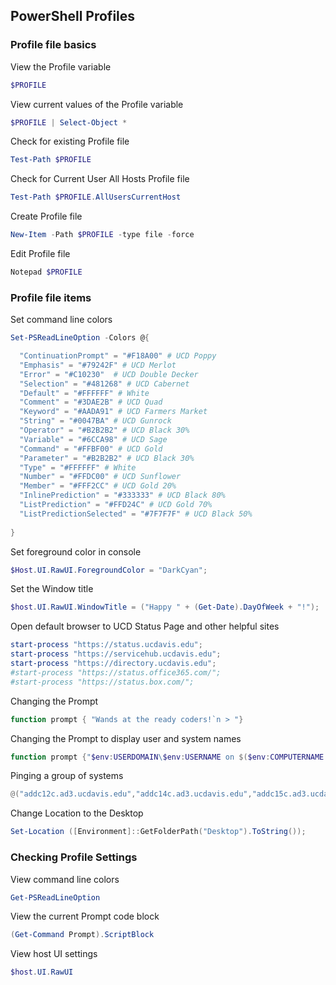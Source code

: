 ## PowerShell Profiles

### Profile file basics

View the Profile variable
```powershell
$PROFILE
```
View current values of the Profile variable
```powershell
$PROFILE | Select-Object *
```
Check for existing Profile file
```powershell
Test-Path $PROFILE
```
Check for Current User All Hosts Profile file
```powershell
Test-Path $PROFILE.AllUsersCurrentHost
```
Create Profile file 
```powershell
New-Item -Path $PROFILE -type file -force
```
Edit Profile file
```powershell
Notepad $PROFILE
```

### Profile file items

Set command line colors
```powershell
Set-PSReadLineOption -Colors @{

  "ContinuationPrompt" = "#F18A00" # UCD Poppy 
  "Emphasis" = "#79242F" # UCD Merlot
  "Error" = "#C10230"  # UCD Double Decker
  "Selection" = "#481268" # UCD Cabernet
  "Default" = "#FFFFFF" # White  
  "Comment" = "#3DAE2B" # UCD Quad
  "Keyword" = "#AADA91" # UCD Farmers Market
  "String" = "#0047BA" # UCD Gunrock
  "Operator" = "#B2B2B2" # UCD Black 30%
  "Variable" = "#6CCA98" # UCD Sage
  "Command" = "#FFBF00" # UCD Gold
  "Parameter" = "#B2B2B2" # UCD Black 30%
  "Type" = "#FFFFFF" # White
  "Number" = "#FFDC00" # UCD Sunflower
  "Member" = "#FFF2CC" # UCD Gold 20%
  "InlinePrediction" = "#333333" # UCD Black 80%
  "ListPrediction" = "#FFD24C" # UCD Gold 70%
  "ListPredictionSelected" = "#7F7F7F" # UCD Black 50%
  
}

```
Set foreground color in console
```powershell
$Host.UI.RawUI.ForegroundColor = "DarkCyan";
```
Set the Window title
```powershell
$host.UI.RawUI.WindowTitle = ("Happy " + (Get-Date).DayOfWeek + "!");
```
Open default browser to UCD Status Page and other helpful sites
```powershell
start-process "https://status.ucdavis.edu";
start-process "https://servicehub.ucdavis.edu";
start-process "https://directory.ucdavis.edu";
#start-process "https://status.office365.com/";
#start-process "https://status.box.com/";
```
Changing the Prompt
```powershell
function prompt { "Wands at the ready coders!`n > "}
```
Changing the Prompt to display user and system names
```powershell
function prompt {"$env:USERDOMAIN\$env:USERNAME on $($env:COMPUTERNAME.ToString().ToLower())`n> "}
```
Pinging a group of systems
```powershell
@("addc12c.ad3.ucdavis.edu","addc14c.ad3.ucdavis.edu","addc15c.ad3.ucdavis.edu") | Foreach-Object { $pingStatus = Test-Connection $_ -Count 1 -Quiet; "$_ $pingStatus" }
```
Change Location to the Desktop
```powershell
Set-Location ([Environment]::GetFolderPath("Desktop").ToString());
```

### Checking Profile Settings

View command line colors
```powershell
Get-PSReadLineOption
```
View the current Prompt code block
```powershell
(Get-Command Prompt).ScriptBlock
```
View host UI settings
```powershell
$host.UI.RawUI
```





